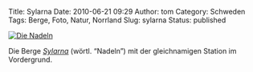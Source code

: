Title: Sylarna
Date: 2010-06-21 09:29
Author: tom
Category: Schweden
Tags: Berge, Foto, Natur, Norrland
Slug: sylarna
Status: published

[![Die
Nadeln](http://www.fiket.de/pic/sylarbwx_s.jpg "Die Nadeln")](http://www.fiket.de/pic/sylarbwx_l.jpg)

Die Berge [*Sylarna*](http://de.wikipedia.org/wiki/Sylan) (wörtl.
“Nadeln”) mit der gleichnamigen Station im Vordergrund.

